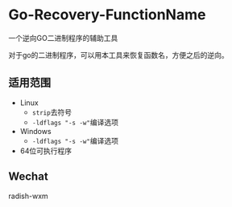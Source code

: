 # Go-Recovery-FunctionName
一个逆向GO二进制程序的辅助工具

对于go的二进制程序，可以用本工具来恢复函数名，方便之后的逆向。

## 适用范围

- Linux
  * `strip`去符号
  * `-ldflags "-s -w"`编译选项
- Windows
  * `-ldflags "-s -w"`编译选项
- 64位可执行程序

## Wechat
radish-wxm
